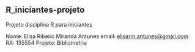 ## R_iniciantes-projeto

Projeto disciplina R para iniciantes 

Nome: Elisa Ribeiro Miranda Antunes
email: elisarm.antunes@gmail.com
RA: 135554
Projeto: Bibliometria 
